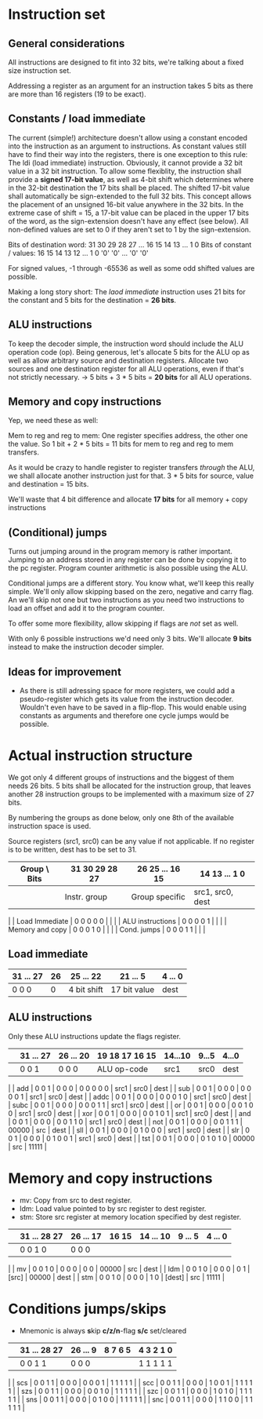 # Instruction set

## General considerations

All instructions are designed to fit into 32 bits, we're talking about a
fixed size instruction set.

Addressing a register as an argument for an instruction takes 5 bits as
there are more than 16 registers (19 to be exact).

## Constants / load immediate

The current (simple!) architecture doesn't allow using a constant encoded
into the instruction as an argument to instructions. As constant values
still have to find their way into the registers, there is one exception
to this rule: The ldi (load immediate) instruction. Obviously, it cannot
provide a 32 bit value in a 32 bit instruction. To allow some flexiblity,
the instruction shall provide a **signed 17-bit value**, as well as 4-bit
shift which determines where in the 32-bit destination the 17 bits shall
be placed. The shifted 17-bit value shall automatically be sign-extended
to the full 32 bits. This concept allows the placement of an unsigned
16-bit value anywhere in the 32 bits. In the extreme case of shift = 15,
a 17-bit value can be placed in the upper 17 bits of the word, as the
sign-extension doesn't have any effect (see below). All non-defined
values are set to 0 if they aren't set to 1 by the sign-extension.

Bits of destination word:  31 30 29 28 27 ... 16 15  14  13 ...  1   0
Bits of constant / values: 16 15 14 13 12 ...  1  0 '0' '0' ... '0' '0'

For signed values, -1 through -65536 as well as some odd shifted values
are possible.

Making a long story short: The *laod immediate* instruction uses 21 bits
for the constant and 5 bits for the destination = **26 bits**.

## ALU instructions

To keep the decoder simple, the instruction word should include the ALU
operation code (op). Being generous, let's allocate 5 bits for the ALU op
as well as allow arbitrary source and destination registers. Allocate
two sources and one destination register for all ALU operations, even
if that's not strictly necessary. -> 5 bits + 3 * 5 bits = **20 bits**
for all ALU operations.

## Memory and copy instructions

Yep, we need these as well:

Mem to reg and reg to mem: One register specifies address, the other one
the value. So 1 bit + 2 * 5 bits = 11 bits for mem to reg and reg to mem
transfers.

As it would be crazy to handle register to register transfers *through*
the ALU, we shall allocate another instruction just for that.
3 * 5 bits for source, value and destination = 15 bits.

We'll waste that 4 bit difference and allocate **17 bits** for all
memory + copy instructions

## (Conditional) jumps

Turns out jumping around in the program memory is rather important. Jumping
to an address stored in any register can be done by copying it to the pc
register. Program counter arithmetic is also possible using the ALU.

Conditional jumps are a different story. You know what, we'll keep this
really simple. We'll only allow skipping based on the zero, negative and
carry flag. An we'll skip not one but two instructions as you need two
instructions to load an offset and add it to the program counter.

To offer some more flexibility, allow skipping if flags are *not* set
as well.

With only 6 possible instructions we'd need only 3 bits. We'll allocate
**9 bits** instead to make the instruction decoder simpler.

## Ideas for improvement

* As there is still adressing space for more registers, we could add a
  pseudo-register which gets its value from the instruction decoder.
  Wouldn't even have to be saved in a flip-flop. This would enable
  using constants as arguments and therefore one cycle jumps would be
  possible.

# Actual instruction structure

We got only 4 different groups of instructions and the biggest of them
needs 26 bits. 5 bits shall be allocated for the instruction group,
that leaves another 28 instruction groups to be implemented with a
maximum size of 27 bits.

By numbering the groups as done below, only one 8th of the available
instruction space is used.

Source registers (src1, src0) can be any value if not applicable. If no
register is to be written, dest has to be set to 31.

| Group \ Bits     | 31 30 29 28 27 | 26 25 ... 16 15 | 14 13  ...  1  0 |
|------------------|----------------|-----------------|------------------|
|                  | Instr. group   | Group specific  | src1, src0, dest |
|
| Load Immediate   |  0  0  0  0  0 |                 |                  |
| ALU instructions |  0  0  0  0  1 |                 |                  |
| Memory and copy  |  0  0  0  1  0 |                 |                  |
| Cond. jumps      |  0  0  0  1  1 |                 |                  |

## Load immediate

| 31 ... 27 | 26 | 25  ...  22 | 21   ...   5 | 4 ... 0 |
|-----------|----|-------------|--------------|---------|
|  0  0   0 |  0 | 4 bit shift | 17 bit value | dest    |

## ALU instructions

Only these ALU instructions update the flags register.

|      | 31 ... 27 | 26 ... 20 | 19 18 17 16 15 | 14...10| 9...5 | 4...0 |
|------|-----------|-----------|----------------|--------|-------|-------|
|      |  0  0   1 |  0  0   0 | ALU op-code    |  src1  |  src0 | dest  |
|
| add  |  0  0   1 |  0  0   0 |  0  0  0  0  0 |  src1  |  src0 | dest  |
| sub  |  0  0   1 |  0  0   0 |  0  0  0  0  1 |  src1  |  src0 | dest  |
| addc |  0  0   1 |  0  0   0 |  0  0  0  1  0 |  src1  |  src0 | dest  |
| subc |  0  0   1 |  0  0   0 |  0  0  0  1  1 |  src1  |  src0 | dest  |
| or   |  0  0   1 |  0  0   0 |  0  0  1  0  0 |  src1  |  src0 | dest  |
| xor  |  0  0   1 |  0  0   0 |  0  0  1  0  1 |  src1  |  src0 | dest  |
| and  |  0  0   1 |  0  0   0 |  0  0  1  1  0 |  src1  |  src0 | dest  |
| not  |  0  0   1 |  0  0   0 |  0  0  1  1  1 | 00000  |  src  | dest  |
| sll  |  0  0   1 |  0  0   0 |  0  1  0  0  0 |  src1  |  src0 | dest  |
| slr  |  0  0   1 |  0  0   0 |  0  1  0  0  1 |  src1  |  src0 | dest  |
| tst  |  0  0   1 |  0  0   0 |  0  1  0  1  0 | 00000  |  src  | 11111 |

# Memory and copy instructions

* mv: Copy from src to dest register.
* ldm: Load value pointed to by src register to dest register.
* stm: Store src register at memory location specified by dest register.

|     | 31 ... 28 27 | 26 ... 17 | 16 15 | 14 ... 10 | 9 ... 5 | 4 ... 0|
|-----|--------------|-----------|-------|-----------|---------|--------|
|     |  0  0   1  0 |  0  0   0 |       |           |         |        |
|
| mv  |  0  0   1  0 |  0  0   0 |  0  0 |   00000   |   src   |  dest  |
| ldm |  0  0   1  0 |  0  0   0 |  0  1 |   [src]   |  00000  |  dest  |
| stm |  0  0   1  0 |  0  0   0 |  1  0 |  [dest]   |   src   |  11111 |


# Conditions jumps/skips

* Mnemonic is always **s**kip **c/z/n**-flag **s/c** set/cleared

|     | 31 ... 28 27 | 26 ... 9 | 8 7 6 5 | 4 3 2 1 0 |
|-----|--------------|----------|---------|-----------|
|     |  0  0   1  1 |  0  0  0 |         | 1 1 1 1 1 |
|
| scs |  0  0   1  1 |  0  0  0 | 0 0 0 1 | 1 1 1 1 1 |
| scc |  0  0   1  1 |  0  0  0 | 1 0 0 1 | 1 1 1 1 1 |
| szs |  0  0   1  1 |  0  0  0 | 0 0 1 0 | 1 1 1 1 1 |
| szc |  0  0   1  1 |  0  0  0 | 1 0 1 0 | 1 1 1 1 1 |
| sns |  0  0   1  1 |  0  0  0 | 0 1 0 0 | 1 1 1 1 1 |
| snc |  0  0   1  1 |  0  0  0 | 1 1 0 0 | 1 1 1 1 1 |


